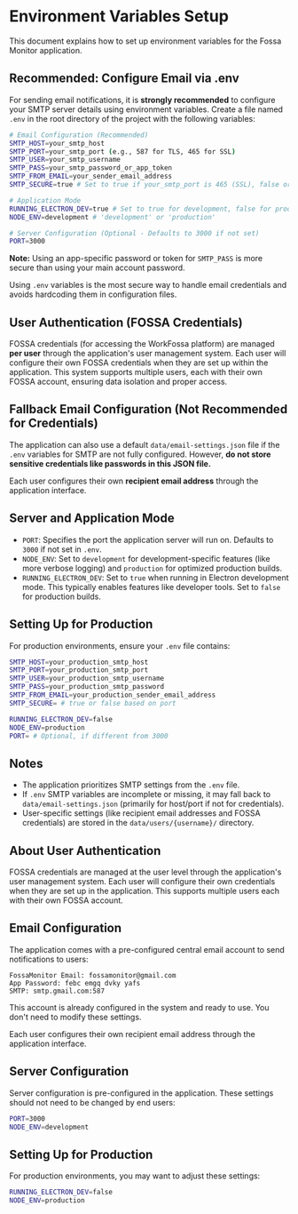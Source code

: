 # Environment Variables Setup

This document explains how to set up environment variables for the Fossa Monitor application.

## Recommended: Configure Email via .env

For sending email notifications, it is **strongly recommended** to configure your SMTP server details using environment variables. Create a file named `.env` in the root directory of the project with the following variables:

```bash
# Email Configuration (Recommended)
SMTP_HOST=your_smtp_host
SMTP_PORT=your_smtp_port (e.g., 587 for TLS, 465 for SSL)
SMTP_USER=your_smtp_username
SMTP_PASS=your_smtp_password_or_app_token
SMTP_FROM_EMAIL=your_sender_email_address
SMTP_SECURE=true # Set to true if your_smtp_port is 465 (SSL), false or omit for TLS on 587

# Application Mode
RUNNING_ELECTRON_DEV=true # Set to true for development, false for production
NODE_ENV=development # 'development' or 'production'

# Server Configuration (Optional - Defaults to 3000 if not set)
PORT=3000
```

**Note:** Using an app-specific password or token for `SMTP_PASS` is more secure than using your main account password.

Using `.env` variables is the most secure way to handle email credentials and avoids hardcoding them in configuration files.

## User Authentication (FOSSA Credentials)

FOSSA credentials (for accessing the WorkFossa platform) are managed **per user** through the application's user management system. Each user will configure their own FOSSA credentials when they are set up within the application. This system supports multiple users, each with their own FOSSA account, ensuring data isolation and proper access.

## Fallback Email Configuration (Not Recommended for Credentials)

The application can also use a default `data/email-settings.json` file if the `.env` variables for SMTP are not fully configured. However, **do not store sensitive credentials like passwords in this JSON file.**

Each user configures their own **recipient email address** through the application interface.

## Server and Application Mode

- `PORT`: Specifies the port the application server will run on. Defaults to `3000` if not set in `.env`.
- `NODE_ENV`: Set to `development` for development-specific features (like more verbose logging) and `production` for optimized production builds.
- `RUNNING_ELECTRON_DEV`: Set to `true` when running in Electron development mode. This typically enables features like developer tools. Set to `false` for production builds.

## Setting Up for Production

For production environments, ensure your `.env` file contains:

```bash
SMTP_HOST=your_production_smtp_host
SMTP_PORT=your_production_smtp_port
SMTP_USER=your_production_smtp_username
SMTP_PASS=your_production_smtp_password
SMTP_FROM_EMAIL=your_production_sender_email_address
SMTP_SECURE= # true or false based on port

RUNNING_ELECTRON_DEV=false
NODE_ENV=production
PORT= # Optional, if different from 3000
```

## Notes

- The application prioritizes SMTP settings from the `.env` file.
- If `.env` SMTP variables are incomplete or missing, it may fall back to `data/email-settings.json` (primarily for host/port if not for credentials).
- User-specific settings (like recipient email addresses and FOSSA credentials) are stored in the `data/users/{username}/` directory.

## About User Authentication

FOSSA credentials are managed at the user level through the application's user management system. Each user will configure their own credentials when they are set up in the application. This supports multiple users each with their own FOSSA account.

## Email Configuration

The application comes with a pre-configured central email account to send notifications to users:

```
FossaMonitor Email: fossamonitor@gmail.com
App Password: febc emgq dvky yafs
SMTP: smtp.gmail.com:587
```

This account is already configured in the system and ready to use. You don't need to modify these settings.

Each user configures their own recipient email address through the application interface.

## Server Configuration

Server configuration is pre-configured in the application. These settings should not need to be changed by end users:

```bash
PORT=3000
NODE_ENV=development
```

## Setting Up for Production

For production environments, you may want to adjust these settings:

```bash
RUNNING_ELECTRON_DEV=false
NODE_ENV=production
```